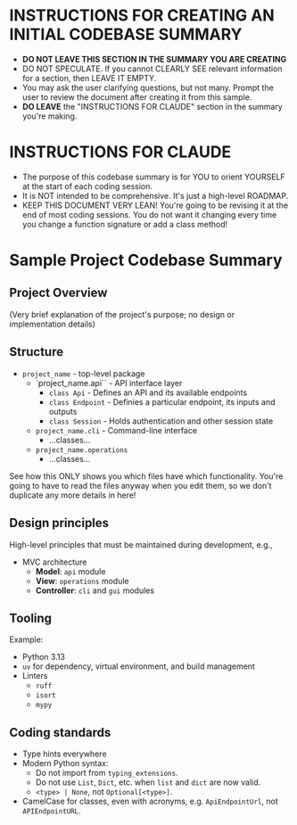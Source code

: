 # INSTRUCTIONS FOR CREATING AN INITIAL CODEBASE SUMMARY

- **DO NOT LEAVE THIS SECTION IN THE SUMMARY YOU ARE CREATING**
- DO NOT SPECULATE. If you cannot CLEARLY SEE relevant information for a section, then LEAVE IT EMPTY.
- You may ask the user clarifying questions, but not many. Prompt the user to review the document after creating it from this sample.
- **DO LEAVE** the "INSTRUCTIONS FOR CLAUDE" section in the summary you're making.

# INSTRUCTIONS FOR CLAUDE

- The purpose of this codebase summary is for YOU to orient YOURSELF at the
  start of each coding session.
- It is NOT intended to be comprehensive. It's just a high-level ROADMAP.
- KEEP THIS DOCUMENT VERY LEAN! You're going to be revising it at the end of
  most coding sessions. You do not want it changing every time you change a
  function signature or add a class method!

# Sample Project Codebase Summary
  
## Project Overview

(Very brief explanation of the project's purpose; no design or implementation details)

## Structure

- `project_name` - top-level package
    - `project_name.api`` - API interface layer
        - `class Api` - Defines an API and its available endpoints
        - `class Endpoint` - Definies a particular endpoint, its inputs and outputs
        - `class Session` - Holds authentication and other session state
    - `project_name.cli` - Command-line interface
        - ...classes...
    - `project_name.operations`
        - ...classes...

See how this ONLY shows you which files have which functionality. You're going
to have to read the files anyway when you edit them, so we don't duplicate
any more details in here!

## Design principles

High-level principles that must be maintained during development, e.g.,

- MVC architecture
    - **Model**: `api` module
    - **View**: `operations` module
    - **Controller**: `cli` and `gui` modules

## Tooling

Example:

- Python 3.13
- `uv` for dependency, virtual environment, and build management
- Linters
    - `ruff`
    - `isort`
    - `mypy`

## Coding standards

- Type hints everywhere
- Modern Python syntax:
    - Do not import from `typing_extensions`.
    - Do not use `List`, `Dict`, etc. when `list` and `dict` are now valid.
    - `<type> | None`, not `Optional[<type>]`.
- CamelCase for classes, even with acronyms, e.g. `ApiEndpointUrl`, not `APIEndpointURL`.
